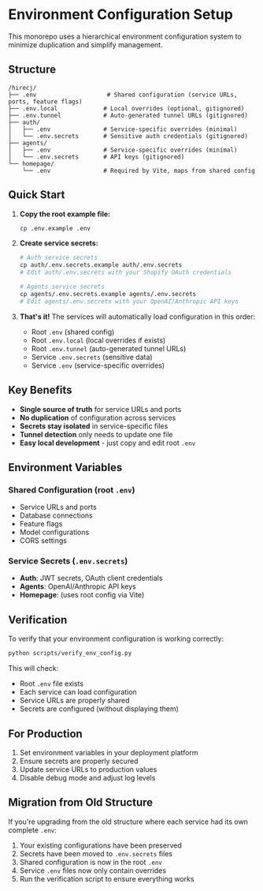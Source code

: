 # Environment Configuration Setup

This monorepo uses a hierarchical environment configuration system to minimize duplication and simplify management.

## Structure

```
/hirecj/
├── .env                    # Shared configuration (service URLs, ports, feature flags)
├── .env.local             # Local overrides (optional, gitignored)
├── .env.tunnel            # Auto-generated tunnel URLs (gitignored)
├── auth/
│   ├── .env               # Service-specific overrides (minimal)
│   └── .env.secrets       # Sensitive auth credentials (gitignored)
├── agents/
│   ├── .env               # Service-specific overrides (minimal)
│   └── .env.secrets       # API keys (gitignored)
└── homepage/
    └── .env               # Required by Vite, maps from shared config
```

## Quick Start

1. **Copy the root example file:**
   ```bash
   cp .env.example .env
   ```

2. **Create service secrets:**
   ```bash
   # Auth service secrets
   cp auth/.env.secrets.example auth/.env.secrets
   # Edit auth/.env.secrets with your Shopify OAuth credentials

   # Agents service secrets
   cp agents/.env.secrets.example agents/.env.secrets
   # Edit agents/.env.secrets with your OpenAI/Anthropic API keys
   ```

3. **That's it!** The services will automatically load configuration in this order:
   - Root `.env` (shared config)
   - Root `.env.local` (local overrides if exists)
   - Root `.env.tunnel` (auto-generated tunnel URLs)
   - Service `.env.secrets` (sensitive data)
   - Service `.env` (service-specific overrides)

## Key Benefits

- **Single source of truth** for service URLs and ports
- **No duplication** of configuration across services
- **Secrets stay isolated** in service-specific files
- **Tunnel detection** only needs to update one file
- **Easy local development** - just copy and edit root `.env`

## Environment Variables

### Shared Configuration (root `.env`)
- Service URLs and ports
- Database connections
- Feature flags
- Model configurations
- CORS settings

### Service Secrets (`.env.secrets`)
- **Auth**: JWT secrets, OAuth client credentials
- **Agents**: OpenAI/Anthropic API keys
- **Homepage**: (uses root config via Vite)

## Verification

To verify that your environment configuration is working correctly:

```bash
python scripts/verify_env_config.py
```

This will check:
- Root `.env` file exists
- Each service can load configuration
- Service URLs are properly shared
- Secrets are configured (without displaying them)

## For Production

1. Set environment variables in your deployment platform
2. Ensure secrets are properly secured
3. Update service URLs to production values
4. Disable debug mode and adjust log levels

## Migration from Old Structure

If you're upgrading from the old structure where each service had its own complete `.env`:

1. Your existing configurations have been preserved
2. Secrets have been moved to `.env.secrets` files
3. Shared configuration is now in the root `.env`
4. Service `.env` files now only contain overrides
5. Run the verification script to ensure everything works